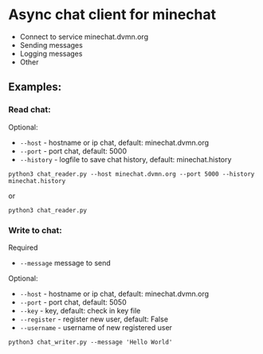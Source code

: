 # Async chat client for minechat
- Connect to service minechat.dvmn.org
- Sending messages
- Logging messages
- Other

## Examples:

### Read chat:

Optional:
- `--host` - hostname or ip chat, default: minechat.dvmn.org
- `--port` - port chat, default: 5000
- `--history` - logfile to save chat history, default: minechat.history

```
python3 chat_reader.py --host minechat.dvmn.org --port 5000 --history minechat.history
```
or
```
python3 chat_reader.py
```

### Write to chat:
Required
- `--message` message to send

Optional:
- `--host` - hostname or ip chat, default: minechat.dvmn.org
- `--port` - port chat, default: 5050
- `--key` - key, default: check in key file
- `--register` - register new user, default: False
- `--username` - username of new registered user
    
```
python3 chat_writer.py --message 'Hello World'
```
